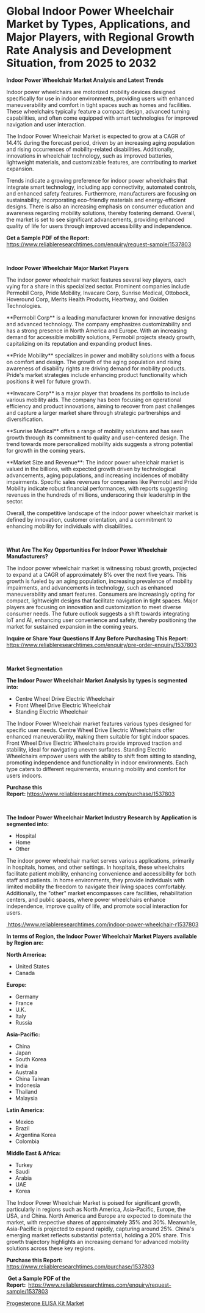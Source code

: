 <p><h1>Global Indoor Power Wheelchair Market by Types, Applications, and Major Players, with Regional Growth Rate Analysis and Development Situation, from 2025 to 2032</h1></p><p><strong>Indoor Power Wheelchair Market Analysis and Latest Trends</strong></p>
<p><p>Indoor power wheelchairs are motorized mobility devices designed specifically for use in indoor environments, providing users with enhanced maneuverability and comfort in tight spaces such as homes and facilities. These wheelchairs typically feature a compact design, advanced turning capabilities, and often come equipped with smart technologies for improved navigation and user interaction. </p><p>The Indoor Power Wheelchair Market is expected to grow at a CAGR of 14.4% during the forecast period, driven by an increasing aging population and rising occurrences of mobility-related disabilities. Additionally, innovations in wheelchair technology, such as improved batteries, lightweight materials, and customizable features, are contributing to market expansion. </p><p>Trends indicate a growing preference for indoor power wheelchairs that integrate smart technology, including app connectivity, automated controls, and enhanced safety features. Furthermore, manufacturers are focusing on sustainability, incorporating eco-friendly materials and energy-efficient designs. There is also an increasing emphasis on consumer education and awareness regarding mobility solutions, thereby fostering demand. Overall, the market is set to see significant advancements, providing enhanced quality of life for users through improved accessibility and independence.</p></p>
<p><strong>Get a Sample PDF of the Report:&nbsp;</strong> <a href="https://www.reliableresearchtimes.com/enquiry/request-sample/1537803?utm_campaign=3065&utm_medium=2&utm_source=Github&utm_content=ia&utm_term=04032025&utm_id=indoor-power-wheelchair">https://www.reliableresearchtimes.com/enquiry/request-sample/1537803</a></p>
<p>&nbsp;</p>
<p><strong>Indoor Power Wheelchair Major Market Players</strong></p>
<p><p>The indoor power wheelchair market features several key players, each vying for a share in this specialized sector. Prominent companies include Permobil Corp, Pride Mobility, Invacare Corp, Sunrise Medical, Ottobock, Hoveround Corp, Merits Health Products, Heartway, and Golden Technologies.</p><p>**Permobil Corp** is a leading manufacturer known for innovative designs and advanced technology. The company emphasizes customizability and has a strong presence in North America and Europe. With an increasing demand for accessible mobility solutions, Permobil projects steady growth, capitalizing on its reputation and expanding product lines.</p><p>**Pride Mobility** specializes in power and mobility solutions with a focus on comfort and design. The growth of the aging population and rising awareness of disability rights are driving demand for mobility products. Pride's market strategies include enhancing product functionality which positions it well for future growth.</p><p>**Invacare Corp** is a major player that broadens its portfolio to include various mobility aids. The company has been focusing on operational efficiency and product innovations, aiming to recover from past challenges and capture a larger market share through strategic partnerships and diversification.</p><p>**Sunrise Medical** offers a range of mobility solutions and has seen growth through its commitment to quality and user-centered design. The trend towards more personalized mobility aids suggests a strong potential for growth in the coming years.</p><p>**Market Size and Revenue**: The indoor power wheelchair market is valued in the billions, with expected growth driven by technological advancements, aging populations, and increasing incidences of mobility impairments. Specific sales revenues for companies like Permobil and Pride Mobility indicate robust financial performances, with reports suggesting revenues in the hundreds of millions, underscoring their leadership in the sector.</p><p>Overall, the competitive landscape of the indoor power wheelchair market is defined by innovation, customer orientation, and a commitment to enhancing mobility for individuals with disabilities.</p></p>
<p>&nbsp;</p>
<p><strong>What Are The Key Opportunities For Indoor Power Wheelchair Manufacturers?</strong></p>
<p><p>The indoor power wheelchair market is witnessing robust growth, projected to expand at a CAGR of approximately 8% over the next five years. This growth is fueled by an aging population, increasing prevalence of mobility impairments, and advancements in technology, such as enhanced maneuverability and smart features. Consumers are increasingly opting for compact, lightweight designs that facilitate navigation in tight spaces. Major players are focusing on innovation and customization to meet diverse consumer needs. The future outlook suggests a shift towards integrating IoT and AI, enhancing user convenience and safety, thereby positioning the market for sustained expansion in the coming years.</p></p>
<p><strong>Inquire or Share Your Questions If Any Before Purchasing This Report:</strong> <a href="https://www.reliableresearchtimes.com/enquiry/pre-order-enquiry/1537803?utm_campaign=3065&utm_medium=2&utm_source=Github&utm_content=ia&utm_term=04032025&utm_id=indoor-power-wheelchair">https://www.reliableresearchtimes.com/enquiry/pre-order-enquiry/1537803</a></p>
<p>&nbsp;</p>
<p><strong>Market Segmentation</strong></p>
<p><strong>The Indoor Power Wheelchair Market Analysis by types is segmented into:</strong></p>
<p><ul><li>Centre Wheel Drive Electric Wheelchair</li><li>Front Wheel Drive Electric Wheelchair</li><li>Standing Electric Wheelchair</li></ul></p>
<p><p>The Indoor Power Wheelchair market features various types designed for specific user needs. Centre Wheel Drive Electric Wheelchairs offer enhanced maneuverability, making them suitable for tight indoor spaces. Front Wheel Drive Electric Wheelchairs provide improved traction and stability, ideal for navigating uneven surfaces. Standing Electric Wheelchairs empower users with the ability to shift from sitting to standing, promoting independence and functionality in indoor environments. Each type caters to different requirements, ensuring mobility and comfort for users indoors.</p></p>
<p><strong>Purchase this Report:&nbsp;</strong><a href="https://www.reliableresearchtimes.com/purchase/1537803?utm_campaign=3065&utm_medium=2&utm_source=Github&utm_content=ia&utm_term=04032025&utm_id=indoor-power-wheelchair">https://www.reliableresearchtimes.com/purchase/1537803</a></p>
<p>&nbsp;</p>
<p><strong>The Indoor Power Wheelchair Market Industry Research by Application is segmented into:</strong></p>
<p><ul><li>Hospital</li><li>Home</li><li>Other</li></ul></p>
<p><p>The indoor power wheelchair market serves various applications, primarily in hospitals, homes, and other settings. In hospitals, these wheelchairs facilitate patient mobility, enhancing convenience and accessibility for both staff and patients. In home environments, they provide individuals with limited mobility the freedom to navigate their living spaces comfortably. Additionally, the "other" market encompasses care facilities, rehabilitation centers, and public spaces, where power wheelchairs enhance independence, improve quality of life, and promote social interaction for users.</p></p>
<p><a href="https://www.reliableresearchtimes.com/indoor-power-wheelchair-r1537803?utm_campaign=3065&utm_medium=2&utm_source=Github&utm_content=ia&utm_term=04032025&utm_id=indoor-power-wheelchair">&nbsp;https://www.reliableresearchtimes.com/indoor-power-wheelchair-r1537803</a></p>
<p><strong>In terms of Region, the Indoor Power Wheelchair Market Players available by Region are:</strong></p>
<p>
    <p> <strong> North America: </strong>
        <ul>
            <li>United States</li>
            <li>Canada</li>
        </ul>
        </p> 
    <p> <strong> Europe: </strong>
        <ul>
            <li>Germany</li>
            <li>France</li>
            <li>U.K.</li>
            <li>Italy</li>
            <li>Russia</li>
        </ul>
        </p> 
    <p> <strong> Asia-Pacific: </strong>
        <ul>
            <li>China</li>
            <li>Japan</li>
            <li>South Korea</li>
            <li>India</li>
            <li>Australia</li>
            <li>China Taiwan</li>
            <li>Indonesia</li>
            <li>Thailand</li>
            <li>Malaysia</li>
        </ul>
        </p> 
    <p> <strong> Latin America: </strong>
        <ul>
            <li>Mexico</li>
            <li>Brazil</li>
            <li>Argentina Korea</li>
            <li>Colombia</li>
        </ul>
        </p> 
    <p> <strong> Middle East & Africa: </strong>
        <ul>
            <li>Turkey</li>
            <li>Saudi</li>
            <li>Arabia</li>
            <li>UAE</li>
            <li>Korea</li>
        </ul>
    </p>
    </p>
<p><p>The Indoor Power Wheelchair Market is poised for significant growth, particularly in regions such as North America, Asia-Pacific, Europe, the USA, and China. North America and Europe are expected to dominate the market, with respective shares of approximately 35% and 30%. Meanwhile, Asia-Pacific is projected to expand rapidly, capturing around 25%. China's emerging market reflects substantial potential, holding a 20% share. This growth trajectory highlights an increasing demand for advanced mobility solutions across these key regions.</p></p>
<p><strong>Purchase this Report: </strong><a href="https://www.reliableresearchtimes.com/purchase/1537803?utm_campaign=3065&utm_medium=2&utm_source=Github&utm_content=ia&utm_term=04032025&utm_id=indoor-power-wheelchair">https://www.reliableresearchtimes.com/purchase/1537803</a></p>
<p>&nbsp;<strong>Get a Sample PDF of the Report:&nbsp;&nbsp;</strong><a href="https://www.reliableresearchtimes.com/enquiry/request-sample/1537803?utm_campaign=3065&utm_medium=2&utm_source=Github&utm_content=ia&utm_term=04032025&utm_id=indoor-power-wheelchair">https://www.reliableresearchtimes.com/enquiry/request-sample/1537803</a></p>
<p><strong></strong></p>
<p><p><a href="https://github.com/dushornerfe/Market-Research-Report-List-1/blob/main/progesterone-elisa-kit-market.md?utm_campaign=3065&utm_medium=2&utm_source=Github&utm_content=ia&utm_term=04032025&utm_id=indoor-power-wheelchair">Progesterone ELISA Kit Market</a></p></p>